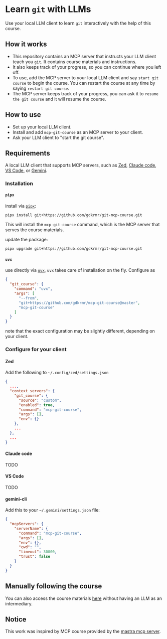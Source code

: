 # Learn `git` with LLMs

Use your local LLM client to learn `git` interactively with the help of this course.

## How it works

- This repository contains an MCP server that instructs your LLM client teach you `git`. It contains course materials and instructions.
- It also keeps track of your progress, so you can continue where you left off.
- To use, add the MCP server to your local LLM client and say `start git course` to begin the course. You can restart the course at any time by saying `restart git course`.
- The MCP server keeps track of your progress, you can ask it to `resume the git course` and it will resume the course.

## How to use

- Set up your local LLM client.
- Install and add `mcp-git-course` as an MCP server to your client.
- Ask your LLM client to "start the git course".

## Requirements

A local LLM client that supports MCP servers, such as [Zed](https://zed.dev), [Claude code](https://claude.ai), [VS Code](https://code.visualstudio.com), or [Gemini](https://ai.google.dev/gemini).

### Installation

#### `pipx`

install via [`pipx`](https://pipx.pypa.io/latest/installation):

```bash
pipx install git+https://github.com/gdkrmr/git-mcp-course.git
```

This will install the `mcp-git-course` command, which is the MCP server that serves the course materials.

update the package:

```bash
pipx upgrade git+https://github.com/gdkrmr/git-mcp-course.git
```

#### `uvx`

use directly via [`uvx`](https://docs.astral.sh/uv/), `uvx` takes care of installation on the fly. Configure as 

```json
{
  "git_course": {
    "command": "uvx",
    "args": [
      "--from",
      "git+https://github.com/gdkrmr/mcp-git-course@master",
      "mcp-git-course"
    ]
  }
}
```

note that the exact configuration may be slightly different, depending on your client.

### Configure for your client

#### Zed

Add the following to `~/.config/zed/settings.json`

```json
{
  ...,
  "context_servers": {
    "git_course": {
      "source": "custom",
      "enabled": true,
      "command": "mcp-git-course",
      "args": [],
      "env": {}
    },
    ...
  },
  ...
}
```

#### Claude code

TODO

#### VS Code

TODO

#### gemini-cli

Add this to your `~/.gemini/settings.json` file:

```json
{
  "mcpServers": {
    "serverName": {
      "command": "mcp-git-course",
      "args": [],
      "env": {},
      "cwd": "",
      "timeout": 30000,
      "trust": false
    }
  }
}
```

## Manually following the course

You can also access the course materials [here](https://github.com/gdkrmr/mcp-git-course/tree/master/src/mcp_git_course/resources/lessons) without having an LLM as an intermediary.

## Notice

This work was inspired by MCP course provided by the [mastra mcp server](https://github.com/mastra-ai).

